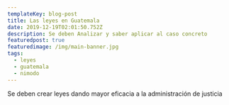 ```yaml
---
templateKey: blog-post
title: Las leyes en Guatemala
date: 2019-12-19T02:01:50.752Z
description: Se deben Analizar y saber aplicar al caso concreto
featuredpost: true
featuredimage: /img/main-banner.jpg
tags:
  - leyes
  - guatemala
  - nimodo
---
```

Se deben crear leyes dando mayor eficacia a la administración de justicia
